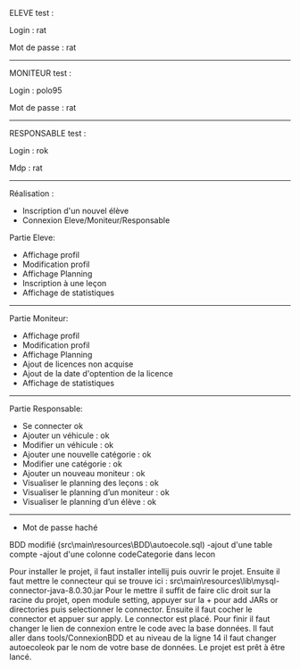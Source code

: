 ELEVE test : 

Login : rat

Mot de passe : rat

---------------

MONITEUR test : 

Login : polo95

Mot de passe : rat

---------------

RESPONSABLE test :

Login : rok

Mdp : rat

---------------


Réalisation : 
- Inscription d'un nouvel élève
- Connexion Eleve/Moniteur/Responsable

Partie Eleve:
- Affichage profil
- Modification profil
- Affichage Planning
- Inscription à une leçon
- Affichage de statistiques

---------------


Partie Moniteur:
- Affichage profil
- Modification profil
- Affichage Planning
- Ajout de licences non acquise
- Ajout de la date d'optention de la licence
- Affichage de statistiques

---------------


Partie Responsable:
- Se connecter ok
- Ajouter un véhicule : ok
- Modifier un véhicule : ok
- Ajouter une nouvelle catégorie : ok
- Modifier une catégorie : ok
- Ajouter un nouveau moniteur : ok
- Visualiser le planning des leçons : ok
- Visualiser le planning d’un moniteur : ok
- Visualiser le planning d’un élève : ok

---------------

- Mot de passe haché

BDD modifié (src\main\resources\BDD\autoecole.sql)
-ajout d'une table compte 
-ajout d'une colonne codeCategorie dans lecon


Pour installer le projet, il faut installer intellij puis ouvrir le projet.
Ensuite il faut mettre le connecteur qui se trouve ici  : src\main\resources\lib\mysql-connector-java-8.0.30.jar
Pour le mettre il suffit de faire clic droit sur la racine du projet, open module setting, appuyer sur la + pour add JARs or directories puis selectionner le connector. Ensuite il faut cocher le connector et appuer sur apply.
Le connector est placé. 
Pour finir il faut changer le lien de connexion entre le code avec la base données. Il faut aller dans tools/ConnexionBDD et au niveau de la ligne 14 il faut changer autoecoleok par le nom de votre base de données.
Le projet est prêt à être lancé.
